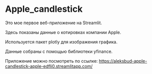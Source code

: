 # Apple_candlestick

Это мое первое веб-приложение на Streamlit.

Здесь показаны данные о котировках компании Apple.

Используется пакет plotly для изображения графика.

Данные собраны c помощью библиотеки yfinance.

Приложение можно посмотреть по ссылке: https://aleksbud-apple-candlestick-apple-edfli0.streamlitapp.com/
